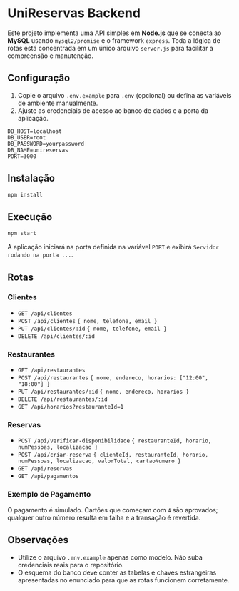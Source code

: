 # UniReservas Backend

Este projeto implementa uma API simples em **Node.js** que se conecta ao **MySQL** usando `mysql2/promise` e o framework `express`. Toda a lógica de rotas está concentrada em um único arquivo `server.js` para facilitar a compreensão e manutenção.

## Configuração

1. Copie o arquivo `.env.example` para `.env` (opcional) ou defina as variáveis de ambiente manualmente.
2. Ajuste as credenciais de acesso ao banco de dados e a porta da aplicação.

```
DB_HOST=localhost
DB_USER=root
DB_PASSWORD=yourpassword
DB_NAME=unireservas
PORT=3000
```

## Instalação

```bash
npm install
```

## Execução

```bash
npm start
```

A aplicação iniciará na porta definida na variável `PORT` e exibirá `Servidor rodando na porta ...`.

## Rotas

### Clientes
- `GET /api/clientes`
- `POST /api/clientes` `{ nome, telefone, email }`
- `PUT /api/clientes/:id` `{ nome, telefone, email }`
- `DELETE /api/clientes/:id`

### Restaurantes
- `GET /api/restaurantes`
- `POST /api/restaurantes` `{ nome, endereco, horarios: ["12:00", "18:00"] }`
- `PUT /api/restaurantes/:id` `{ nome, endereco, horarios }`
- `DELETE /api/restaurantes/:id`
- `GET /api/horarios?restauranteId=1`

### Reservas
- `POST /api/verificar-disponibilidade` `{ restauranteId, horario, numPessoas, localizacao }`
- `POST /api/criar-reserva` `{ clienteId, restauranteId, horario, numPessoas, localizacao, valorTotal, cartaoNumero }`
- `GET /api/reservas`
- `GET /api/pagamentos`

### Exemplo de Pagamento
O pagamento é simulado. Cartões que começam com `4` são aprovados; qualquer outro número resulta em falha e a transação é revertida.

## Observações
- Utilize o arquivo `.env.example` apenas como modelo. Não suba credenciais reais para o repositório.
- O esquema do banco deve conter as tabelas e chaves estrangeiras apresentadas no enunciado para que as rotas funcionem corretamente.

